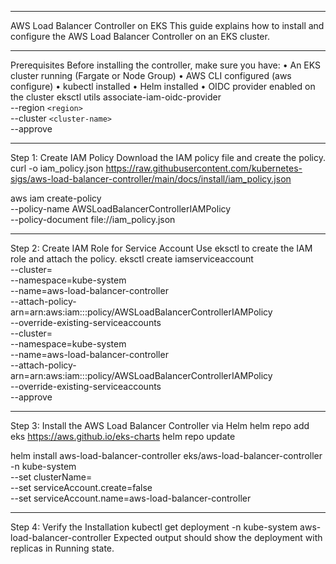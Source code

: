 ________________________________________
AWS Load Balancer Controller on EKS
This guide explains how to install and configure the AWS Load Balancer Controller on an EKS cluster.
________________________________________
Prerequisites
Before installing the controller, make sure you have:
•	An EKS cluster running (Fargate or Node Group)
•	AWS CLI configured (aws configure)
•	kubectl installed
•	Helm installed
•	OIDC provider enabled on the cluster
eksctl utils associate-iam-oidc-provider \
  --region `<region>` \
  --cluster `<cluster-name>` \
  --approve
________________________________________
Step 1: Create IAM Policy
Download the IAM policy file and create the policy.
curl -o iam_policy.json https://raw.githubusercontent.com/kubernetes-sigs/aws-load-balancer-controller/main/docs/install/iam_policy.json

aws iam create-policy \
  --policy-name AWSLoadBalancerControllerIAMPolicy \
  --policy-document file://iam_policy.json
________________________________________
Step 2: Create IAM Role for Service Account
Use eksctl to create the IAM role and attach the policy.
eksctl create iamserviceaccount \
  --cluster=<cluster-name> \
  --namespace=kube-system \
  --name=aws-load-balancer-controller \
  --attach-policy-arn=arn:aws:iam::<account-id>:policy/AWSLoadBalancerControllerIAMPolicy \
  --override-existing-serviceaccounts \
  --cluster=<cluster-name> \
  --namespace=kube-system \
  --name=aws-load-balancer-controller \
  --attach-policy-arn=arn:aws:iam::<account-id>:policy/AWSLoadBalancerControllerIAMPolicy \
  --override-existing-serviceaccounts \
  --approve
________________________________________
Step 3: Install the AWS Load Balancer Controller via Helm
helm repo add eks https://aws.github.io/eks-charts
helm repo update

helm install aws-load-balancer-controller eks/aws-load-balancer-controller \
  -n kube-system \
  --set clusterName=<cluster-name> \
  --set serviceAccount.create=false \
  --set serviceAccount.name=aws-load-balancer-controller
________________________________________
Step 4: Verify the Installation
kubectl get deployment -n kube-system aws-load-balancer-controller
Expected output should show the deployment with replicas in Running state.
